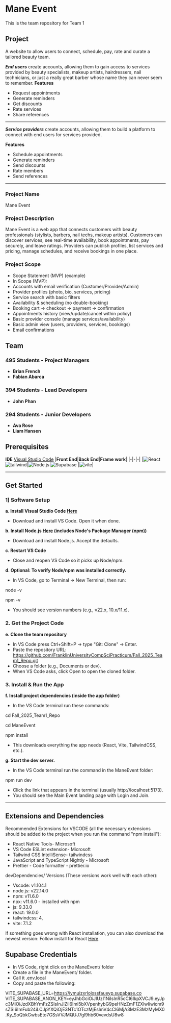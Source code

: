 # Mane Event

This is the team repository for Team 1

## Project

A website to allow users to connect, schedule, pay, rate and curate a tailored beauty team.

**_End users_** create accounts, allowing them to gain access to services provided by beauty specialists, makeup artists, hairdressers, nail technicians, or just a really great barber whose name they can never seem to remember.
**Features**

- Request appointments
- Generate reminders
- Get discounts
- Rate services
- Share references

---

**_Service providers_** create accounts, allowing them to build a platform to connect with end users for services provided.

**Features**

- Schedule appointments
- Generate reminders
- Send discounts
- Rate members
- Send references

---

### Project Name

Mane Event

### Project Description

Mane Event is a web app that connects customers with beauty professionals (stylists, barbers, nail techs, makeup artists). Customers can discover services, see real-time availability, book appointments, pay securely, and leave ratings. Providers can publish profiles, list services and pricing, manage schedules, and receive bookings in one place.

### Project Scope

- Scope Statement (MVP) (example)
- In Scope (MVP):
- Accounts with email verification (Customer/Provider/Admin)
- Provider profiles (photo, bio, services, pricing)
- Service search with basic filters
- Availability & scheduling (no double-booking)
- Booking cart → checkout → payment → confirmation
- Appointments history (view/update/cancel within policy)
- Basic provider console (manage services/availability)
- Basic admin view (users, providers, services, bookings)
- Email confirmations

## Team

### 495 Students - Project Managers

- **Brian French**
- **Fabian Abarca**

### 394 Students - Lead Developers

- **John Phan**

### 294 Students - Junior Developers

- **Ava Rose**
- **Liam Hansen**

## Prerequisites

**IDE** [Visual Studio Code](https://code.visualstudio.com/download)
|**Front End**|**Back End**|**Frame work**|
|-|-|-|
|![React](https://img.shields.io/badge/React-white?logo=react) ![tailwind](https://img.shields.io/badge/tailwindcss-white?logo=tailwindcss)|![Node.js](https://img.shields.io/badge/Node.js-white?logo=node.js) ![Supabase](https://img.shields.io/badge/Supabase-white?logo=Supabase)
|![vite](https://img.shields.io/badge/vite-white?logo=vite)|

---

## Get Started

### 1) Software Setup

**a. Install Visual Studio Code [Here](https://code.visualstudio.com/download)**

- Download and install VS Code. Open it when done.

**b. Install Node.js [Here](https://www.nodejs.org) (includes Node's Package Manager (npm))**

- Download and install Node.js. Accept the defaults.

**c. Restart VS Code**

- Close and reopen VS Code so it picks up Node/npm.

**d. Optional: To verify Node/npm was installed correctly.**

- In VS Code, go to Terminal → New Terminal, then run:

node -v

npm -v

- You should see version numbers (e.g., v22.x, 10.x/11.x).
  <br>

### 2. Get the Project Code

**e. Clone the team repository**

- In VS Code press Ctrl+Shift+P → type "Git: Clone" → Enter.
- Paste the repository URL: https://github.com/FranklinUniversityCompSciPracticum/Fall_2025_Team1_Repo.git
- Choose a folder (e.g., Documents or dev).
- When VS Code asks, click Open to open the cloned folder.
  <br>

### 3. Install & Run the App

**f. Install project dependencies (inside the app folder)**

- In the VS Code terminal run these commands:

cd Fall_2025_Team1_Repo

cd ManeEvent

npm install

- This downloads everything the app needs (React, Vite, TailwindCSS, etc.).

**g. Start the dev server.**

- In the VS Code terminal run the command in the ManeEvent folder:

npm run dev

- Click the link that appears in the terminal (usually http://localhost:5173).
- You should see the Main Event landing page with Login and Join.

---

## Extensions and Dependencies

Recommended Extensions for VSCODE (all the necessary extensions should be added to the project when you run the command "npm install"):

- React Native Tools- Microsoft
- VS Code ESLint extension- Microsoft
- Tailwind CSS IntelliSense- tailwindcss
- JavaScript and TypeScript Nightly - Microsoft
- Prettier - Code formatter - prettier.io

devDependencies/ Versions (These versions work well with each other):

- Vscode: v1.104.1
- node.js: v22.14.0
- npm: v11.6.0
- npx: v11.6.0 - installed with npm
- js: 9.33.0
- react: 19.0.0
- tailwindcss: 4,
- vite: 7.1.2

If something goes wrong with React installation, you can also download the newest version:
Follow install for React [Here](https://react.dev/learn/editor-setup)

## Supabase Credentials

- In VS Code, right click on the ManeEvent/ folder
- Create a file in the ManeEvent/ folder.
- Call it .env.local
- Copy and paste the following:

VITE_SUPABASE_URL=https://iymuizxrloixssfaueyp.supabase.co
VITE_SUPABASE_ANON_KEY=eyJhbGciOiJIUzI1NiIsInR5cCI6IkpXVCJ9.eyJpc3MiOiJzdXBhYmFzZSIsInJlZiI6Iml5bXVpenhybG9peHNzZmF1ZXlwIiwicm9sZSI6ImFub24iLCJpYXQiOjE3NTc1OTczMjEsImV4cCI6MjA3MzE3MzMyMX0.Ky_SoQbkGwbsEto7GSsVVJMQUJ7gl9hb60vevdsU8w8

